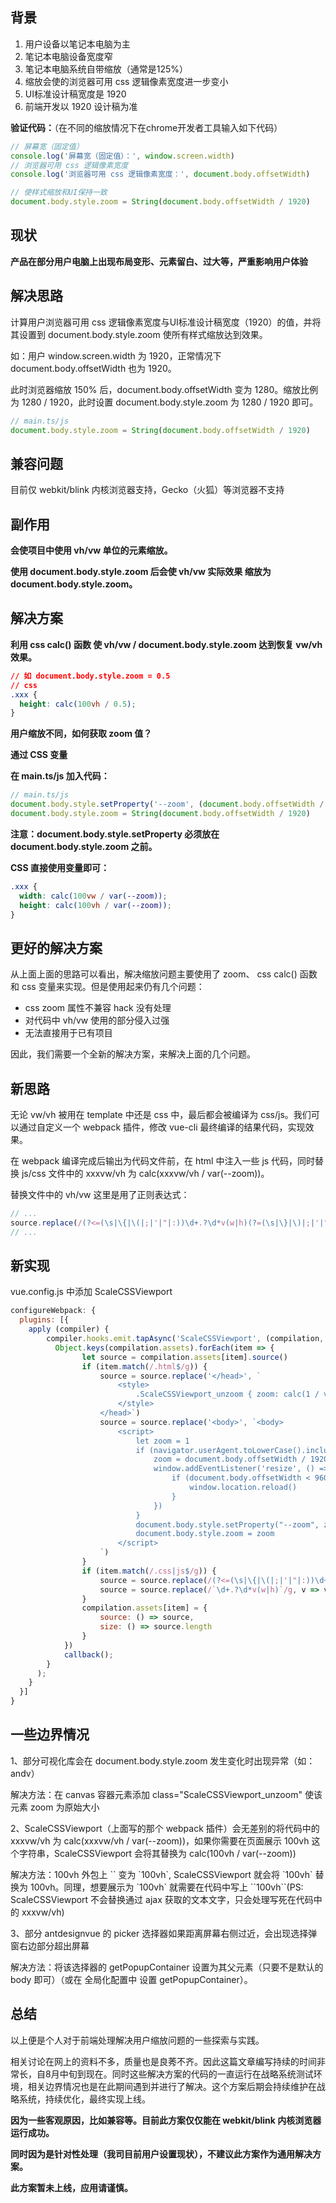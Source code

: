 ## 背景
1. 用户设备以笔记本电脑为主
2. 笔记本电脑设备宽度窄
3. 笔记本电脑系统自带缩放（通常是125%）
4. 缩放会使的浏览器可用 css 逻辑像素宽度进一步变小
5. UI标准设计稿宽度是 1920
6. 前端开发以 1920 设计稿为准

**验证代码：**（在不同的缩放情况下在chrome开发者工具输入如下代码）
```javascript
// 屏幕宽（固定值）
console.log('屏幕宽（固定值）：', window.screen.width)
// 浏览器可用 css 逻辑像素宽度
console.log('浏览器可用 css 逻辑像素宽度：', document.body.offsetWidth)

// 使样式缩放和UI保持一致
document.body.style.zoom = String(document.body.offsetWidth / 1920)
```

## 现状
**产品在部分用户电脑上出现布局变形、元素留白、过大等，严重影响用户体验**

## 解决思路
计算用户浏览器可用 css 逻辑像素宽度与UI标准设计稿宽度（1920）的值，并将其设置到 document.body.style.zoom 使所有样式缩放达到效果。

如：用户 window.screen.width 为 1920，正常情况下 document.body.offsetWidth 也为 1920。

此时浏览器缩放 150% 后，document.body.offsetWidth 变为 1280。缩放比例为 1280 / 1920，此时设置 document.body.style.zoom 为 1280 / 1920 即可。
```javascript
// main.ts/js
document.body.style.zoom = String(document.body.offsetWidth / 1920)
```

## 兼容问题

目前仅 webkit/blink 内核浏览器支持，Gecko（火狐）等浏览器不支持

## 副作用
**会使项目中使用 vh/vw 单位的元素缩放。**

**使用 document.body.style.zoom 后会使 vh/vw 实际效果 缩放为 document.body.style.zoom。**

## 解决方案
**利用 css calc() 函数 使 vh/vw / document.body.style.zoom 达到恢复 vw/vh 效果。**
```css
// 如 document.body.style.zoom = 0.5
// css
.xxx {
  height: calc(100vh / 0.5);
}
```
**用户缩放不同，如何获取 zoom 值？**

**通过 CSS 变量**

**在 main.ts/js 加入代码：**
```javascript
// main.ts/js
document.body.style.setProperty('--zoom', (document.body.offsetWidth / 1920) as unknown as string)
document.body.style.zoom = String(document.body.offsetWidth / 1920)
```

**注意：document.body.style.setProperty 必须放在 document.body.style.zoom 之前。**

**CSS 直接使用变量即可：**

```css
.xxx {
  width: calc(100vw / var(--zoom));
  height: calc(100vh / var(--zoom));
}
```

## 更好的解决方案

从上面上面的思路可以看出，解决缩放问题主要使用了 zoom、 css calc() 函数 和 css 变量来实现。但是使用起来仍有几个问题：

* css zoom 属性不兼容 hack 没有处理
* 对代码中 vh/vw 使用的部分侵入过强
* 无法直接用于已有项目

因此，我们需要一个全新的解决方案，来解决上面的几个问题。

## 新思路

无论 vw/vh 被用在 template 中还是 css 中，最后都会被编译为 css/js。我们可以通过自定义一个 webpack 插件，修改 vue-cli 最终编译的结果代码，实现效果。

在 webpack 编译完成后输出为代码文件前，在 html 中注入一些 js 代码，同时替换 js/css 文件中的 xxxvw/vh 为 calc(xxxvw/vh / var(--zoom))。

替换文件中的 vh/vw 这里是用了正则表达式：

```javascript
// ...
source.replace(/(?<=(\s|\{|\(|;|'|"|:))\d+.?\d*v(w|h)(?=(\s|\}|\)|;|'|"))/g, v => `calc(${v} / var(--zoom))`)
// ...
```

## 新实现

vue.config.js 中添加 ScaleCSSViewport

```javascript
configureWebpack: {
  plugins: [{
    apply (compiler) {
        compiler.hooks.emit.tapAsync('ScaleCSSViewport', (compilation, callback) => {
          Object.keys(compilation.assets).forEach(item => {
                let source = compilation.assets[item].source()
                if (item.match(/.html$/g)) {
                    source = source.replace('</head>', `
                        <style>
                            .ScaleCSSViewport_unzoom { zoom: calc(1 / var(--zoom)) }
                        </style>
                    </head>`)
                    source = source.replace('<body>', `<body>
                        <script>
                            let zoom = 1
                            if (navigator.userAgent.toLowerCase().includes("webkit")) {
                                zoom = document.body.offsetWidth / 1920
                                window.addEventListener('resize', () => {
                                    if (document.body.offsetWidth < 960 || document.body.offsetWidth > 1920) {
                                        window.location.reload()
                                    }
                                })
                            }
                            document.body.style.setProperty("--zoom", zoom)
                            document.body.style.zoom = zoom
                        </script>
                    `)
                }
                if (item.match(/.css|js$/g)) {
                    source = source.replace(/(?<=(\s|\{|\(|;|'|"|:))\d+.?\d*v(w|h)(?=(\s|\}|\)|;|'|"))/g, v => `calc(${v} / var(--zoom))`)
                    source = source.replace(/`\d+.?\d*v(w|h)`/g, v => v.replace(/`/g, ''))
                }
                compilation.assets[item] = {
                    source: () => source,
                    size: () => source.length
                }
            })
            callback();
        }
      );
    }
  }]
}
```
## 一些边界情况

1、部分可视化库会在 document.body.style.zoom 发生变化时出现异常（如：andv）

解决方法：在 canvas 容器元素添加 class="ScaleCSSViewport_unzoom" 使该元素 zoom 为原始大小 

2、ScaleCSSViewport（上面写的那个 webpack 插件）会无差别的将代码中的 xxxvw/vh 为 calc(xxxvw/vh / var(--zoom))，如果你需要在页面展示 100vh 这个字符串，ScaleCSSViewport 会将其替换为 calc(100vh / var(--zoom))

解决方法：100vh 外包上 \`\` 变为 \`100vh\`, ScaleCSSViewport 就会将 \`100vh\` 替换为 100vh。同理，想要展示为 \`100vh\` 就需要在代码中写上 \`\`100vh\`\`(PS: ScaleCSSViewport 不会替换通过 ajax 获取的文本文字，只会处理写死在代码中的 xxxvw/vh)

3、部分 antdesignvue 的 picker 选择器如果距离屏幕右侧过近，会出现选择弹窗右边部分超出屏幕

解决方法：将该选择器的 getPopupContainer 设置为其父元素（只要不是默认的 body 即可）（或在 全局化配置中 设置 getPopupContainer）。

## 总结

以上便是个人对于前端处理解决用户缩放问题的一些探索与实践。

相关讨论在网上的资料不多，质量也是良莠不齐。因此这篇文章编写持续的时间非常长，自8月中旬到现在。同时这些解决方案的代码的一直运行在战略系统测试环境，相关边界情况也是在此期间遇到并进行了解决。这个方案后期会持续维护在战略系统，持续优化，最终实现上线。

**因为一些客观原因，比如兼容等。目前此方案仅仅能在 webkit/blink 内核浏览器运行成功。**

**同时因为是针对性处理（我司目前用户设置现状），不建议此方案作为通用解决方案。**

**此方案暂未上线，应用请谨慎。**

